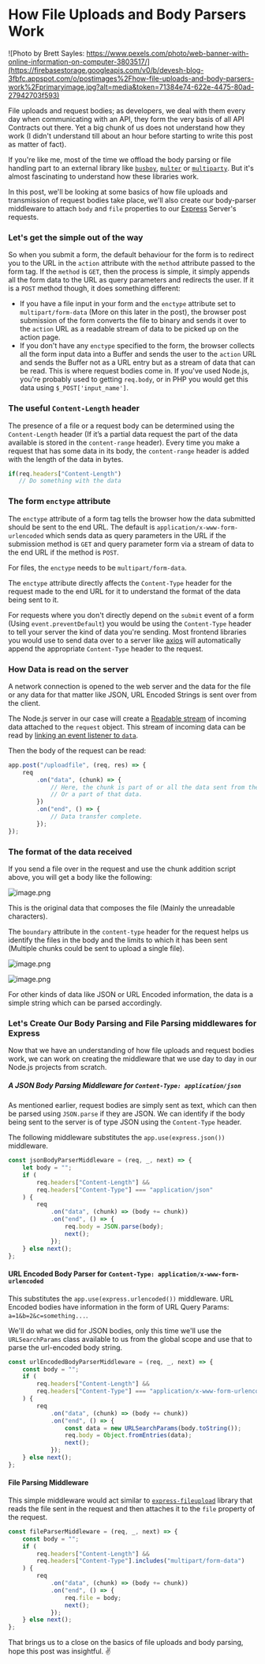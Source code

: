 # How File Uploads and Body Parsers Work

![Photo by Brett Sayles: https://www.pexels.com/photo/web-banner-with-online-information-on-computer-3803517/](https://firebasestorage.googleapis.com/v0/b/devesh-blog-3fbfc.appspot.com/o/postimages%2Fhow-file-uploads-and-body-parsers-work%2Fprimaryimage.jpg?alt=media&token=71384e74-622e-4475-80ad-27942703f593)

File uploads and request bodies; as developers, we deal with them every day when communicating with an API, they form the very basis of all API Contracts out there. Yet a big chunk of us does not understand how they work (I didn't understand till about an hour before starting to write this post as matter of fact).

If you're like me, most of the time we offload the body parsing or file handling part to an external library like [`busboy`](https://www.npmjs.com/package/busboy), [`multer`](https://www.npmjs.com/package/multer) or [`multiparty`](https://www.npmjs.com/package/multiparty). But it's almost fascinating to understand how these libraries work.

In this post, we'll be looking at some basics of how file uploads and transmission of request bodies take place, we'll also create our body-parser middleware to attach `body` and `file` properties to our [Express](https://expressjs.com/) Server's requests.

### Let's get the simple out of the way

So when you submit a form, the default behaviour for the form is to redirect you to the URL in the `action` attribute with the `method` attribute passed to the form tag. If the `method` is `GET`, then the process is simple, it simply appends all the form data to the URL as query parameters and redirects the user. If it is a `POST` method though, it does something different:

- If you have a file input in your form and the `enctype` attribute set to `multipart/form-data` (More on this later in the post), the browser post submission of the form converts the file to binary and sends it over to the `action` URL as a readable stream of data to be picked up on the action page.
- If you don't have any `enctype` specified to the form, the browser collects all the form input data into a Buffer and sends the user to the `action` URL and sends the Buffer not as a URL entry but as a stream of data that can be read. This is where request bodies come in. If you've used Node.js, you're probably used to getting `req.body`, or in PHP you would get this data using `$_POST['input_name']`.

### The useful `Content-Length` header

The presence of a file or a request body can be determined using the `Content-Length` header (If it’s a partial data request the part of the data available is stored in the `content-range` header). Every time you make a request that has some data in its body, the `content-range` header is added with the length of the data in bytes.

```javascript
if(req.headers["Content-Length")
   // Do something with the data
```

### The form `enctype` attribute

The `enctype` attribute of a form tag tells the browser how the data submitted should be sent to the end URL. The default is `application/x-www-form-urlencoded` which sends data as query parameters in the URL if the submission method is `GET` and query parameter form via a stream of data to the end URL if the method is `POST`.

For files, the `enctype` needs to be `multipart/form-data`.

The `enctype` attribute directly affects the `Content-Type` header for the request made to the end URL for it to understand the format of the data being sent to it.

For requests where you don't directly depend on the `submit` event of a form (Using `event.preventDefault`) you would be using the `Content-Type` header to tell your server the kind of data you're sending. Most frontend libraries you would use to send data over to a server like [axios](https://www.npmjs.com/package/axios) will automatically append the appropriate `Content-Type` header to the request.

### How Data is read on the server

A network connection is opened to the web server and the data for the file or any data for that matter like JSON, URL Encoded Strings is sent over from the client.

The Node.js server in our case will create a [Readable stream](https://nodesource.com/blog/understanding-streams-in-nodejs/) of incoming data attached to the `request` object. This stream of incoming data can be read by [linking an event listener to `data`](https://nodejs.org/api/events.html#emitteroneventname-listener).

Then the body of the request can be read:

```javascript
app.post("/uploadfile", (req, res) => {
	req
		.on("data", (chunk) => {
			// Here, the chunk is part of or all the data sent from the client to the server.
			// Or a part of that data.
		})
		.on("end", () => {
			// Data transfer complete.
		});
});
```

### The format of the data received

If you send a file over in the request and use the chunk addition script above, you will get a body like the following:

![image.png](https://firebasestorage.googleapis.com/v0/b/devesh-blog-3fbfc.appspot.com/o/postimages%2Fhow-file-uploads-and-body-parsers-work%2Fsecondaryimages%2Fimage1666439998360.png?alt=media&token=84bd8b14-584b-49a2-9c85-347c97ebc698)

This is the original data that composes the file (Mainly the unreadable characters).

The `boundary` attribute in the `content-type` header for the request helps us identify the files in the body and the limits to which it has been sent (Multiple chunks could be sent to upload a single file).

![image.png](https://firebasestorage.googleapis.com/v0/b/devesh-blog-3fbfc.appspot.com/o/postimages%2Fhow-file-uploads-and-body-parsers-work%2Fsecondaryimages%2Fimage1666440187390.png?alt=media&token=13e973ed-df51-4bd7-8b5d-5210ff797ade)

![image.png](https://firebasestorage.googleapis.com/v0/b/devesh-blog-3fbfc.appspot.com/o/postimages%2Fhow-file-uploads-and-body-parsers-work%2Fsecondaryimages%2Fimage1666440051617.png?alt=media&token=19a492c2-8165-4238-a861-62e6f23052e3)

For other kinds of data like JSON or URL Encoded information, the data is a simple string which can be parsed accordingly.

### Let's Create Our Body Parsing and File Parsing middlewares for Express

Now that we have an understanding of how file uploads and request bodies work, we can work on creating the middleware that we use day to day in our Node.js projects from scratch.

##### A JSON Body Parsing Middleware for `Content-Type: application/json`

As mentioned earlier, request bodies are simply sent as text, which can then be parsed using `JSON.parse` if they are JSON. We can identify if the body being sent to the server is of type JSON using the `Content-Type` header.

The following middleware substitutes the `app.use(express.json())` middleware.

```javascript
const jsonBodyParserMiddleware = (req, _, next) => {
	let body = "";
	if (
		req.headers["Content-Length"] &&
		req.headers["Content-Type"] === "application/json"
	) {
		req
			.on("data", (chunk) => (body += chunk))
			.on("end", () => {
				req.body = JSON.parse(body);
				next();
			});
	} else next();
};
```

#### URL Encoded Body Parser for `Content-Type: application/x-www-form-urlencoded`

This substitutes the `app.use(express.urlencoded())` middleware. URL Encoded bodies have information in the form of URL Query Params: `a=1&b=2&c=something...`.

We'll do what we did for JSON bodies, only this time we'll use the `URLSearchParams` class available to us from the global scope and use that to parse the url-encoded body string.

```javascript
const urlEncodedBodyParserMiddleware = (req, _, next) => {
	const body = "";
	if (
		req.headers["Content-Length"] &&
		req.headers["Content-Type"] === "application/x-www-form-urlencoded"
	) {
		req
			.on("data", (chunk) => (body += chunk))
			.on("end", () => {
				const data = new URLSearchParams(body.toString());
				req.body = Object.fromEntries(data);
				next();
			});
	} else next();
};
```

#### File Parsing Middleware

This simple middleware would act similar to [`express-fileupload`](https://www.npmjs.com/package/express-fileupload) library that reads the file sent in the request and then attaches it to the `file` property of the request.

```javascript
const fileParserMiddleware = (req, _, next) => {
	const body = "";
	if (
		req.headers["Content-Length"] &&
		req.headers["Content-Type"].includes("multipart/form-data")
	) {
		req
			.on("data", (chunk) => (body += chunk))
			.on("end", () => {
				req.file = body;
				next();
			});
	} else next();
};
```

That brings us to a close on the basics of file uploads and body parsing, hope this post was insightful. ✌
